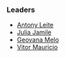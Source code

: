 ### Leaders

* [Antony Leite](mailto:antony.leite@owasp.org)
* [Julia Jamile](mailto:julia.jamile@owasp.org)
* [Geovana Melo](mailto:geovana.melo@owasp.org)
* [Vitor Mauricio](mailto:vitor.mauricio@owasp.org)




